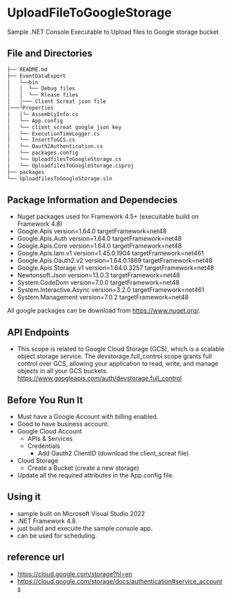 # UploadFileToGoogleStorage
Sample .NET Console Executable to Upload files to Google storage bucket
 
## File and Directories
```bash
├── README.md
├── EventDataExport
│   └──bin
│   │  └── Debug files
│   │  └── Rlease files
│   │─── Client Screat json file 
│───└Properties 
│   │└─ AssemblyInfo.cs
│   └── App.config
│   └── client_screat google json key
│   └── ExecutionTimeLogger.cs
│   └── InsertToGCS.cs
│   └── Oauth2Authentication.cs
│   └── packages.config
│   └── UploadfilesToGoogleStorage.cs
│   └── UploadfilesToGoogleStorage.csproj
├── packages
└── UploadfilesToGoogleStorage.sln
```
## Package Information and Dependecies

 - Nuget packages used for Framework 4.5+ (execuitable build on Framework 4.8)
 - Google.Apis version=1.64.0 targetFramework=net48 
 - Google.Apis.Auth version=1.64.0 targetFramework=net48 
 - Google.Apis.Core version=1.64.0 targetFramework=net48 
 - Google.Apis.Iam.v1 version=1.45.0.1904 targetFramework=net461 
 - Google.Apis.Oauth2.v2 version=1.64.0.1869 targetFramework=net48 
 - Google.Apis.Storage.v1 version=1.64.0.3257 targetFramework=net48 
 - Newtonsoft.Json version=13.0.3 targetFramework=net48 
 - System.CodeDom version=7.0.0 targetFramework=net48 
 - System.Interactive.Async version=3.2.0 targetFramework=net461 
 - System.Management version=7.0.2 targetFramework=net48 

All google packages can be download from https://www.nuget.org/.

## API Endpoints
- This scope is related to Google Cloud Storage (GCS), which is a scalable object storage service.
  The devstorage.full_control scope grants full control over GCS, allowing your application to read, 
  write, and manage objects in all your GCS buckets.
  https://www.googleapis.com/auth/devstorage.full_control

## Before You Run It
- Must have a Google Account with billing enabled.
- Good to have business account.
- Google Cloud Account
  - APIs & Services 
  - Credentials 
     - Add Oauth2 ClientID (download the client_screat file)
 - Cloud Storage
    - Create a Bucket (create a new storage)
- Update all the required attributes in the App.config file.

## Using it	
- sample built on Microsoft Visual Studio 2022
- .NET Framework 4.8.
- just build and execuite the sample console app.
- can be used for scheduling.

## reference url 
- https://cloud.google.com/storage?hl=en
- https://cloud.google.com/storage/docs/authentication#service_accounts
  

